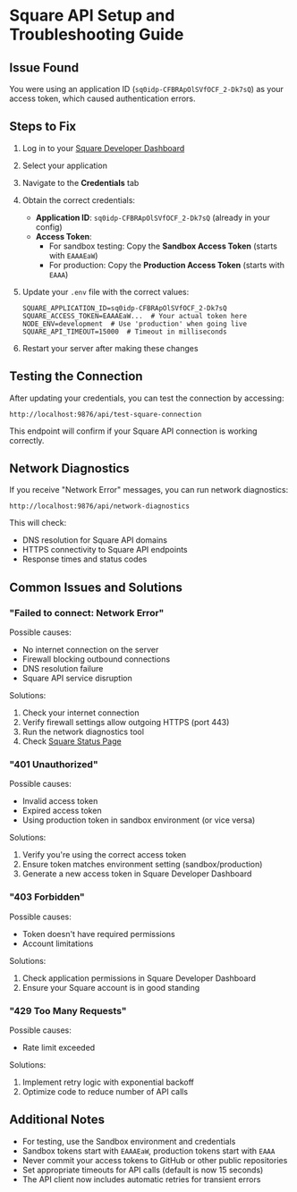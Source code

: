 # Square API Setup and Troubleshooting Guide

## Issue Found
You were using an application ID (`sq0idp-CFBRApOlSVfOCF_2-Dk7sQ`) as your access token, which caused authentication errors.

## Steps to Fix

1. Log in to your [Square Developer Dashboard](https://developer.squareup.com/apps)

2. Select your application

3. Navigate to the **Credentials** tab

4. Obtain the correct credentials:
   - **Application ID**: `sq0idp-CFBRApOlSVfOCF_2-Dk7sQ` (already in your config)
   - **Access Token**:
     - For sandbox testing: Copy the **Sandbox Access Token** (starts with `EAAAEaW`)
     - For production: Copy the **Production Access Token** (starts with `EAAA`)

5. Update your `.env` file with the correct values:
   ```
   SQUARE_APPLICATION_ID=sq0idp-CFBRApOlSVfOCF_2-Dk7sQ
   SQUARE_ACCESS_TOKEN=EAAAEaW...  # Your actual token here
   NODE_ENV=development  # Use 'production' when going live
   SQUARE_API_TIMEOUT=15000  # Timeout in milliseconds
   ```

6. Restart your server after making these changes

## Testing the Connection

After updating your credentials, you can test the connection by accessing:
```
http://localhost:9876/api/test-square-connection
```

This endpoint will confirm if your Square API connection is working correctly.

## Network Diagnostics

If you receive "Network Error" messages, you can run network diagnostics:
```
http://localhost:9876/api/network-diagnostics
```

This will check:
- DNS resolution for Square API domains
- HTTPS connectivity to Square API endpoints
- Response times and status codes

## Common Issues and Solutions

### "Failed to connect: Network Error"
Possible causes:
- No internet connection on the server
- Firewall blocking outbound connections
- DNS resolution failure
- Square API service disruption

Solutions:
1. Check your internet connection
2. Verify firewall settings allow outgoing HTTPS (port 443)
3. Run the network diagnostics tool
4. Check [Square Status Page](https://status.developer.squareup.com/)

### "401 Unauthorized" 
Possible causes:
- Invalid access token
- Expired access token
- Using production token in sandbox environment (or vice versa)

Solutions:
1. Verify you're using the correct access token
2. Ensure token matches environment setting (sandbox/production)
3. Generate a new access token in Square Developer Dashboard

### "403 Forbidden"
Possible causes:
- Token doesn't have required permissions
- Account limitations

Solutions:
1. Check application permissions in Square Developer Dashboard
2. Ensure your Square account is in good standing

### "429 Too Many Requests"
Possible causes:
- Rate limit exceeded

Solutions:
1. Implement retry logic with exponential backoff
2. Optimize code to reduce number of API calls

## Additional Notes

- For testing, use the Sandbox environment and credentials
- Sandbox tokens start with `EAAAEaW`, production tokens start with `EAAA`
- Never commit your access tokens to GitHub or other public repositories
- Set appropriate timeouts for API calls (default is now 15 seconds)
- The API client now includes automatic retries for transient errors
